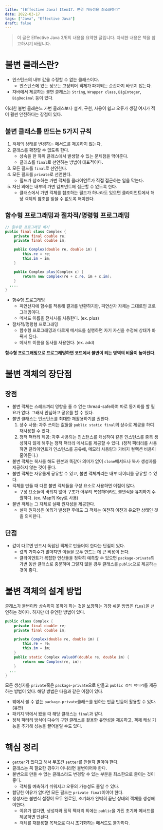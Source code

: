 ```yaml
---
title: "[Effective Java] Item17. 변경 가능성을 최소화하라"
date: 2022-03-17
tags: ["Java", "Effective Java"]
draft: false
---
```


> 이 글은 Effective Java 3/E의 내용을 요약한 글입니다. 자세한 내용은 책을 참고하시기 바랍니다.

# 불변 클래스란?
- 인스턴스의 내부 값을 수정할 수 없는 클래스이다.
  - 인스턴스에 있는 정보는 고정되어 객체가 파괴되는 순간까지 바뀌지 않는다.
- 자바에서 제공하는 불면 클래스는 `String`, `Wrapper class`, `BigInteger`, `BigDecimal` 등이 있다.

이러한 불변 클래슨느 가변 클래스보다 설계, 구현, 사용이 쉽고 오류가 생길 여지가 적어 훨씬 안전하다는 장점이 있다.

## 불변 클래스를 만드는 5가지 규칙
1. 객체의 상태를 변경하는 메서드를 제공하지 않는다.
2. 클래스를 확장할 수 없도록 한다.
   - 상속을 한 하위 클래스에서 발생할 수 있는 문제점을 막아준다.
   - 클래스를 `final`로 선언하는 방법이 대표적이다.
3. 모든 필드를 `final`로 선언한다.
4. 모든 필드를 `private`로 선언한다.
   - 필드가 참조하는 가변 객체를 클라이언트가 직접 접근하는 일을 막는다.
5. 자신 외에는 내부의 가변 컴포넌트에 접근할 수 없도록 한다.
   - 클래스에서 가변 객체를 참조하는 필드가 하나라도 있으면 클라이언트에서 해당 객체의 참조를 얻을 수 없도록 해야한다.

## 함수형 프로그래밍과 절차적/명령형 프로그래밍
```java
// 함수형 프로그래밍 예시
public final class Complex {
    private final double re;
    private final double im;

    public Complex(double re, double im) {
        this.re = re;
        this.im = im;
    }

    public Complex plus(Complex c) {
        return new Complex(re + c.re, im + c.im);
    }
  ....
}
```

- 함수형 프로그래밍
  - 피연산자에 함수를 적용해 결과를 반환하지만, 피연산자 자체는 그대로인 프로그래밍이다.
  - 메서드 이름을 전차사를 사용한다. (ex. plus)
- 절차적/명령형 프로그래밍
  - 함수형 프로그래밍과 다르게 메서드를 실행하면 자기 자신을 수정해 상태가 바뀌게 된다.
  - 메서드 이름을 동사를 사용한다. (ex. add)

**함수형 프로그래밍으로 프로그래밍하면 코드에서 불변이 되는 영역의 비율이 높아진다.**

# 불변 객체의 장단점
## 장점
- 불변 객체는 스레드끼리 영향을 줄 수 없는 thread-safe하여 따로 동기화를 할 필요가 없다. 그래서 안심하고 공유를 할 수 있다.
- 불변 클래스는 인스턴스를 최대한 재활용하기를 권한다.
  1. 상수 사용: 자주 쓰이는 값들을 `public static final`의 상수로 제공을 하여 재사용할 수 있다.
  2. 정적 팩터리 제공: 자주 사용되는 인스턴스를 캐싱하여 같은 인스턴스를 중복 생성하지 않게 해주는 정적 팩터리 메서드를 제공할 수 있다.
     (정적 팩터리를 사용하면 클라이언트가 인스턴스를 공유해, 메모리 사용량과 가비지 컬랙션 비용이 줄어든다.)
- 불변 객체는 복사를 해도 원본과 똑같아 의미가 없어 `clone`메서드나 복사 생성자를 제공하지 않는 것이 좋다.
- 불변 객체는 자유롭게 공유할 수 있고, 불변 객체끼리는 내부 데이터를 공유할 수 있다.
- 객체를 만들 때 다른 불변 객체들을 구성 요소로 사용하면 이점이 많다.
  - 구성 요소들이 바뀌지 않아 구조가 아무리 복잡하더라도 불변식을 유지하기 수월하다. (ex. Map의 Key로 사용)
- 불변 객체는 그 자체로 실패 원자성을 제공한다.
  - 실패 원자성은 예외가 발생한 후에도 그 객체는 여전히 이전과 유요한 상태인 것을 의미한다.

## 단점
- 값이 다르면 반드시 독립된 객체로 만들어야 한다는 단점이 있다.
  - 값의 가지수가 많아지면 이들을 모두 만드는 데 큰 비용이 든다.
  - 클라이언트가 복잡한 연산들을 정확히 예측할 수 있으면 `package-private`의 가변 동반 클래스로 충분하며 그렇지 않을 경우 클래스를 `public`으로 제공하는 것이 좋다.

# 불변 객체의 설계 방법
클래스가 불변이라 상속하지 못하게 하는 것을 보장하는 가장 쉬운 방법은 `final`을 선언하는 것이다.
하지만 더 유연한 방법이 있다.

```java
public class Complex {
    private final double re;
    private final double im;

    private Complex(double re, double im) {
        this.re = re;
        this.im = im;
    }
    public static Complex valueOf(double re, double im) {
        return new Complex(re, im);
    }
  ...
}
```

모든 생성자를 `private`혹은 `package-private`으로 만들고 `public 정적 팩터리`를 제공하는 방법이 있다.
해당 방법은 다음과 같은 이점이 있다.
- 밖에서 볼 수 없는 `package-private`클래스를 원하는 만큼 만듣어 활용할 수 있다.(유연)
- 패키지 밖에서 봤을 때 해당 클래스는 `final`과 같다.
- 정적 팩터리 방식이 다수의 구현 클래스를 활용한 유연성을 제공하고, 객체 캐싱 기능을 추가해 성능을 끌어올릴 수도 있다.

# 핵심 정리
- `getter`가 있다고 해서 무조건 `setter`를 만들지 말아야 한다.
- 클래스는 꼭 필요한 경우가 아니라면 불변이어야 한다.
- 불변으로 만들 수 없는 클래스라도 변경할 수 있는 부분을 최소한으로 줄이는 것이 좋다.
  - 객체를 예측하기 쉬워지고 오류의 가능성도 줄일 수 있다.
- 합당한 이유가 없다면 모든 필드는 `private final`이어야 한다.
- 생성자는 불변식 설정이 모두 완료된, 초기화가 완벽히 끝난 상태의 객체를 생성해야한다.
  - 이유가 없다면, 생성자와 정적 팩터리 외에는 `public`을 가진 초기화 메서드를 제공하면 안된다.
  - 객체를 재활용할 목적으로 다시 초기화하는 메서드도 불가하다.
